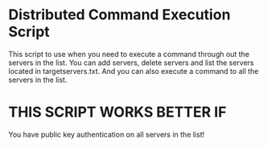 # Distributed Command Execution Script

This script to use when you need to execute a command through out the servers in the list.
You can add servers, delete servers and list the servers located in targetservers.txt.
And you can also execute a command to all the servers in the list.

# THIS SCRIPT WORKS BETTER IF

You have public key authentication on all servers in the list!

